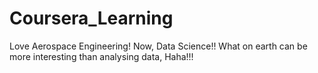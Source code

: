 # Coursera_Learning
Love Aerospace Engineering!
Now, Data Science!!
What on earth can be more interesting than analysing data, Haha!!!
